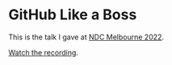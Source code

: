 # GitHub Like a Boss

This is the talk I gave at [NDC Melbourne 2022](https://www.youtube.com/watch?v=czC2DcTHYxY&ab_channel=NDCConferences).

[Watch the recording](https://www.youtube.com/watch?v=XjFgjBavPmI&ab_channel=NDCConferences).

